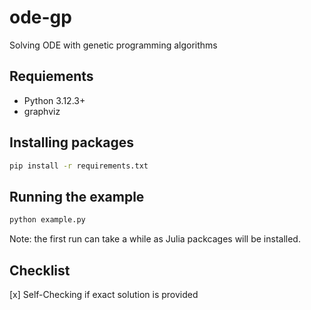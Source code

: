 # ode-gp

Solving ODE with genetic programming algorithms

## Requiements

- Python 3.12.3+
- graphviz

## Installing packages

```bash
pip install -r requirements.txt
```

## Running the example

```bash
python example.py
```

Note: the first run can take a while as Julia packcages will be installed.

## Checklist

[x] Self-Checking if exact solution is provided
